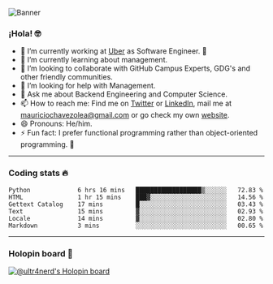 ![Banner](banner.gif)

### ¡Hola! 🤓

- 🔭 I’m currently working at [Uber](https://uber.com) as Software Engineer. 🚗
- 🌱 I’m currently learning about management.
- 👯 I’m looking to collaborate with GitHub Campus Experts, GDG's and other friendly communities.
- 🤔 I’m looking for help with Management.
- 💬 Ask me about Backend Engineering and Computer Science.
- 📫 How to reach me: Find me on [Twitter](https://twitter.com/ultr4nerd) or [LinkedIn](https://www.linkedin.com/in/ultr4nerd), mail me at [mauriciochavezolea@gmail.com](mailto:mauriciochavezolea@gmail.com) or go check my own [website](https://mauriciochavez.dev).
- 😄 Pronouns: He/him. 
- ⚡ Fun fact: I prefer functional programming rather than object-oriented programming. 🤭
---

### Coding stats 🔥

<!--START_SECTION:waka-->

```text
Python             6 hrs 16 mins   ██████████████████▒░░░░░░   72.83 %
HTML               1 hr 15 mins    ███▓░░░░░░░░░░░░░░░░░░░░░   14.56 %
Gettext Catalog    17 mins         █░░░░░░░░░░░░░░░░░░░░░░░░   03.43 %
Text               15 mins         ▓░░░░░░░░░░░░░░░░░░░░░░░░   02.93 %
Locale             14 mins         ▓░░░░░░░░░░░░░░░░░░░░░░░░   02.80 %
Markdown           3 mins          ░░░░░░░░░░░░░░░░░░░░░░░░░   00.65 %
```

<!--END_SECTION:waka-->

---

### Holopin board 🦖

[![@ultr4nerd's Holopin board](https://holopin.me/ultr4nerd)](https://holopin.io/@ultr4nerd)
